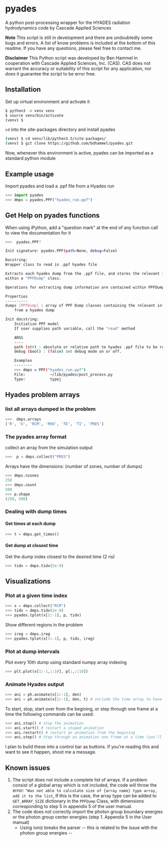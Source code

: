 # pyades

A python post-processing wrapper for the HYADES radiation hydrodynamics code by Cascade Applied Sciences

**Note** This script is still in development and there are undoubtedly some bugs and errors. A list of know problems is included at the bottom of this readme. 
If you have any questions, please feel free to contact me.

**Disclaimer** This Python script was developed by Ben Hammel in cooperation with Cascade Applied 
Sciences, Inc. (CAS).  CAS does not warrant the accuracy or suitability of this 
script for any application, nor does it guarantee the script to be error free.

## Installation

Set up virtual environment and activate it   

~~~bash
$ python3 -m venv venv
$ source venv/bin/activate
(venv) $
~~~  


`cd` into the site-packages directory and install pyades  

~~~bash
(venv) $ cd venv/lib/python3.5/site-packages/
(venv) $ git clone https://github.com/bdhammel/pyades.git
~~~  

Now, whenever this environment is active, pyades can be imported as a standard python module 


## Example usage

Import pyades and load a .ppf file from a Hyades run 

~~~Python
>>> import pyades
>>> dmps = pyades.PPF("hyades_run.ppf")
~~~

## Get Help on pyades functions

When using iPython, add a "question mark" at the end of any function call to view the documentation for it

~~~bash
>>>  pyades.PPF?

Init signature: pyades.PPF(path=None, debug=False)

Docstring:     
Wrapper class to read in .ppf hyades file

Extracts each hyades dump from the .ppf file, and stores the relevant information 
within a "PPFDump" class.

Operations for extracting dump information are contained within PPFDump     

Properties
----------
dumps [PPFDump] : array of PPF Dump classes containing the relevant information
    from a hyades dump

Init docstring:
    Initialize PPF model
    If user supplies path variable, call the "read" method

    ARGS
    ----
    path (str) : absolute or relative path to hyades .ppf file to be read
    debug (bool) : (false) set debug mode on or off.

    Examples
    --------
    >>> dmps = PPF("hyades_run.ppf")
    File:           ~/lib/pyades/post_process.py
    Type:           typej
~~~

## Hyades problem arrays 

### list all arrays dumped in the problem 

~~~python
>>>  dmps.arrays
['R', 'U', 'RCM', 'RHO', 'TE', 'TI', 'PRES'] 
~~~

### The pyades array format

collect an array from the simulation output 

~~~python
>>>  p = dmps.collect("PRES")
~~~

Arrays have the dimensions: (number of zones, number of dumps)

~~~python
>>> dmps.nzones
250
>>> dmps.count
500
>>> p.shape
(250, 500)
~~~

### Dealing with dump times

#### Get times at each dump

~~~python
>>> t = dmps.get_times()
~~~

#### Get dump at closest time

Get the dump index closest to the desired time (2 ns)

~~~python
>>> tidx = dmps.tidx(2e-9)
~~~

## Visualizations

### Plot at a given time index

~~~python
>>> x = dmps.collect("RCM")
>>> tidx = dmps.tidx(2e-9)
>>> pyades.tplot(x[1:-1], p, tidx)
~~~

Show different regions in the problem 

~~~python
>>> ireg = dmps.ireg
>>> pyades.tplot(x[1:-1], p, tidx, ireg)
~~~

### Plot at dump intervals

Plot every 10th dump using standard numpy array indexing

~~~python
>>> plt.plot(x[1:-1,::10], p[:,::10])
~~~

### Animate Hyades output

~~~python
>>> ani = ph.animate(x[1:-1], den)
>>> ani = ph.animate(x[1:-1], den, t) # include the time array to have the dump time printed to the animation plot
~~~

To start, stop, start over from the begining, or step through one frame at a time the following commands can be used:

~~~python
>>> ani.stop() # stop the animation
>>> ani.start() # restart a stoped animation
>>> ani.restart() # restart an animation from the begining
>>> ani.step() # Step through an animation one frame at a time (you'll need to stop the animation first)
~~~

I plan to build these into a control bar as buttons. If you're reading this and want to see it happen, shoot me a message. 

## Known issues

 1. The script does not include a complete list of arrays. If a problem consist of a global array which is not included, the code will throw the error: `"Was not able to calculate size of {array name} type array, add it to the list`, If this is the case, the array type can be added to `GET_ARRAY_SIZE` dictionary in the `PPFDump` Class, with dimensions corresponding to step 5 in appendix 5 of the user manual.
 2. The code does not correctly import the photon group boundary energies or the photon group center energies (step 1. Appendix 5 in the User manual)
    - Using ioniz breaks the parser -- this is related to the issue with the photon group energies --

